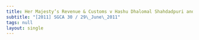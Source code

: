 ```yaml
---
title: Her Majesty’s Revenue & Customs v Hashu Dhalomal Shahdadpuri and another
subtitle: "[2011] SGCA 30 / 29\_June\_2011"
tags: null
layout: single
---
```


